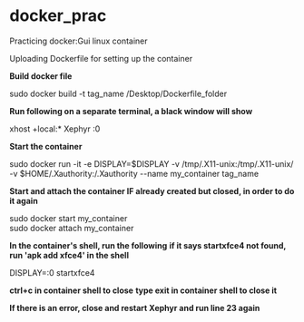 # docker_prac
Practicing docker:Gui linux container

Uploading Dockerfile for setting up the container


**Build docker file**

sudo docker build -t tag_name /Desktop/Dockerfile_folder

**Run following on a separate terminal, a black window will show**

xhost +local:*
Xephyr :0

**Start the container**

sudo docker run -it -e DISPLAY=$DISPLAY -v /tmp/.X11-unix:/tmp/.X11-unix/ -v $HOME/.Xauthority:/.Xauthority --name my_container tag_name

**Start and attach the container IF already created but closed, in order to do it again**

sudo docker start my_container  
sudo docker attach my_container

**In the container's shell, run the following**
**if it says startxfce4 not found, run 'apk add xfce4' in the shell**

DISPLAY=:0 startxfce4

**ctrl+c in container shell to close**
**type exit in container shell to close it**

**If there is an error, close and restart Xephyr and run line 23 again**
